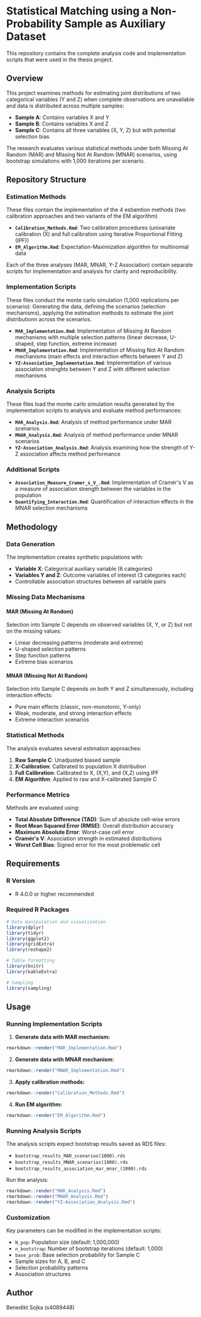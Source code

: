 # Statistical Matching using a Non-Probability Sample as Auxiliary Dataset

This repository contains the complete analysis code and implementation scripts that were used in the thesis project.

## Overview

This project examines methods for estimating joint distributions of two categorical variables (Y and Z) when complete observations are unavailable and data is distributed across multiple samples:
- **Sample A**: Contains variables X and Y
- **Sample B**: Contains variables X and Z  
- **Sample C**: Contains all three variables (X, Y, Z) but with potential selection bias

The research evaluates various statistical methods under both Missing At Random (MAR) and Missing Not At Random (MNAR) scenarios, using bootstrap simulations with 1,000 iterations per scenario.


## Repository Structure

### Estimation Methods
These files contain the implementation of the 4 estiamtion methods (two calibration approaches and two variants of the EM algorithm)

- **`Calibration_Methods.Rmd`**: Two calibration procedures (univariate calibration (X) and full calibration using Iterative Proportional Fitting (IPF))
- **`EM_Algorithm.Rmd`**: Expectation-Maximization algorithm for multinomial data

Each of the three analyses (MAR, MNAR, Y-Z Association) contain separate scripts for implementation and analysis for clarity and reproducibility.

### Implementation Scripts
These files conduct the monte carlo simulation (1,000 replications per scenario): Generating the data, defining the scenarios (selection mechanisms), applying the estimation methods to estimate the joint distributionn across the scenarios.

- **`MAR_Implementation.Rmd`**: Implementation of Missing At Random mechanisms with multiple selection patterns (linear decrease, U-shaped, step function, extreme increase)
- **`MNAR_Implementation.Rmd`**: Implementation of Missing Not At Random mechanisms (main effects and interaction effects between Y and Z)
- **`YZ-Association_Implementation.Rmd`**: Implementation of various association strenghts between Y and Z with different selection mechanisms

### Analysis Scripts
These files load the monte carlo simulation results generated by the implementation scripts to analysis and evaluate method performances:

- **`MAR_Analysis.Rmd`**: Analysis of method performance under MAR scenarios
- **`MNAR_Analysis.Rmd`**: Analysis of method performance under MNAR scenarios  
- **`YZ-Association_Analysis.Rmd`**: Analysis examining how the strength of Y-Z association affects method performance

### Additional Scripts

- **`Association_Measure_Cramer_s_V_.Rmd`**: Implementation of Cramér's V as a measure of association strength between the variables in the population
- **`Quantifying_Interaction.Rmd`**: Quantification of interaction effects in the MNAR selection mechanisms

## Methodology

### Data Generation
The implementation creates synthetic populations with:
- **Variable X**: Categorical auxiliary variable (6 categories)
- **Variables Y and Z**: Outcome variables of interest (3 categories each)
- Controllable association structures between all variable pairs

### Missing Data Mechanisms

#### MAR (Missing At Random)
Selection into Sample C depends on observed variables (X, Y, or Z) but not on the missing values:
- Linear decreasing patterns (moderate and extreme)
- U-shaped selection patterns
- Step function patterns
- Extreme bias scenarios

#### MNAR (Missing Not At Random)  
Selection into Sample C depends on both Y and Z simultaneously, including interaction effects:
- Pure main effects (classic, non-monotonic, Y-only)
- Weak, moderate, and strong interaction effects
- Extreme interaction scenarios

### Statistical Methods

The analysis evaluates several estimation approaches:

1. **Raw Sample C**: Unadjusted biased sample
2. **X-Calibration**: Calibrated to population X distribution
3. **Full Calibration**: Calibrated to X, (X,Y), and (X,Z) using IPF
4. **EM Algorithm**: Applied to raw and X-calibrated Sample C

### Performance Metrics

Methods are evaluated using:
- **Total Absolute Difference (TAD)**: Sum of absolute cell-wise errors
- **Root Mean Squared Error (RMSE)**: Overall distribution accuracy
- **Maximum Absolute Error**: Worst-case cell error
- **Cramér's V**: Association strength in estimated distributions
- **Worst Cell Bias**: Signed error for the most problematic cell

## Requirements

### R Version
- R 4.0.0 or higher recommended

### Required R Packages
```r
# Data manipulation and visualization
library(dplyr)
library(tidyr)
library(ggplot2)
library(gridExtra)
library(reshape2)

# Table formatting
library(knitr)
library(kableExtra)

# Sampling
library(sampling)
```

## Usage

### Running Implementation Scripts

1. **Generate data with MAR mechanism:**
```r
rmarkdown::render("MAR_Implementation.Rmd")
```

2. **Generate data with MNAR mechanism:**
```r
rmarkdown::render("MNAR_Implementation.Rmd")
```

3. **Apply calibration methods:**
```r
rmarkdown::render("Calibration_Methods.Rmd")
```

4. **Run EM algorithm:**
```r
rmarkdown::render("EM_Algorithm.Rmd")
```

### Running Analysis Scripts

The analysis scripts expect bootstrap results saved as RDS files:
- `bootstrap_results_MAR_scenarios(1000).rds`
- `bootstrap_results_MNAR_scenarios(1000).rds`  
- `bootstrap_results_association_mar_mnar_(1000).rds`

Run the analysis:
```r
rmarkdown::render("MAR_Analysis.Rmd")
rmarkdown::render("MNAR_Analysis.Rmd")
rmarkdown::render("YZ-Association_Analysis.Rmd")
```

### Customization

Key parameters can be modified in the implementation scripts:
- `N_pop`: Population size (default: 1,000,000)
- `n_bootstrap`: Number of bootstrap iterations (default: 1,000)
- `base_prob`: Base selection probability for Sample C
- Sample sizes for A, B, and C
- Selection probability patterns
- Association structures

## Author

Benedikt Sojka (s4089448)

